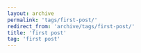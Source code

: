 ```yaml
---
layout: archive
permalink: 'tags/first-post/'
redirect_from: 'archive/tags/first-post/'
title: 'first post'
tag: 'first post'
---
```

